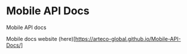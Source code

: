 # Mobile API Docs
 Mobile API docs

Mobile docs website (here)[https://arteco-global.github.io/Mobile-API-Docs/]
